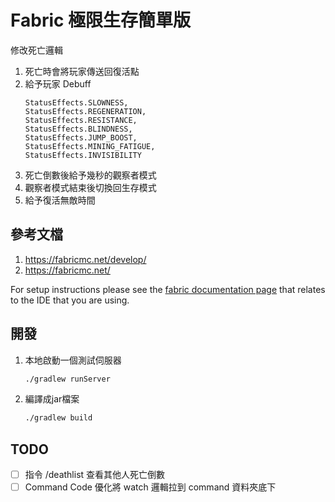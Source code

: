 # Fabric 極限生存簡單版
修改死亡邏輯
1. 死亡時會將玩家傳送回復活點
2. 給予玩家 Debuff
    ```
    StatusEffects.SLOWNESS,
    StatusEffects.REGENERATION,
    StatusEffects.RESISTANCE,
    StatusEffects.BLINDNESS,
    StatusEffects.JUMP_BOOST,
    StatusEffects.MINING_FATIGUE,
    StatusEffects.INVISIBILITY
    ```
3. 死亡倒數後給予幾秒的觀察者模式
4. 觀察者模式結束後切換回生存模式
5. 給予復活無敵時間


## 參考文檔
1. https://fabricmc.net/develop/
2. https://fabricmc.net/

For setup instructions please see the [fabric documentation page](https://docs.fabricmc.net/develop/getting-started/setting-up-a-development-environment) that relates to the IDE that you are using.

## 開發
1. 本地啟動一個測試伺服器
    ``` bash
    ./gradlew runServer
    ```
2. 編譯成jar檔案
    ``` bash
    ./gradlew build
    ```

## TODO

- [ ] 指令 /deathlist 查看其他人死亡倒數
- [ ] Command Code 優化將 watch 邏輯拉到 command 資料夾底下